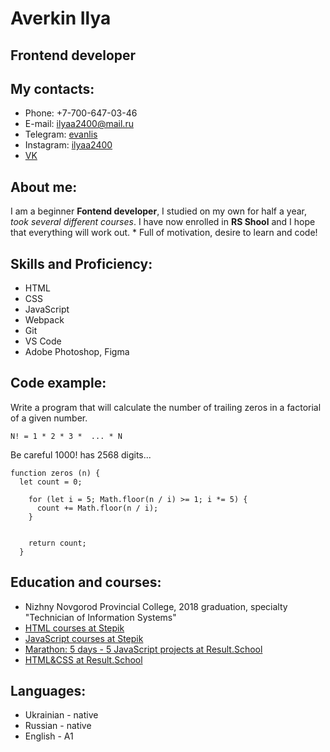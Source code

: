 # Averkin Ilya
## Frontend developer ##
## My contacts: ##
* Phone: +7-700-647-03-46
* E-mail: ilyaa2400@mail.ru
* Telegram: [evanlis](https://t.me/evanlis)
* Instagram: [ilyaa2400](https://www.instagram.com/ilyaa2400/)
* [VK](https://vk.com/illiaman)

## About me: ##

I am a beginner **Fontend developer**, I studied on my own for half a year, *took several different courses*. I have now enrolled in **RS Shool** and I hope that everything will work out. * Full of motivation, desire to learn and code!

## Skills and Proficiency: ##

* HTML
* CSS
* JavaScript
* Webpack
* Git
* VS Code
* Adobe Photoshop, Figma

## Code example: ##

Write a program that will calculate the number of trailing zeros in a factorial of a given number.

`N! = 1 * 2 * 3 *  ... * N`

Be careful 1000! has 2568 digits...

```
function zeros (n) {
  let count = 0;

    for (let i = 5; Math.floor(n / i) >= 1; i *= 5) {
      count += Math.floor(n / i);
    }
        
 
    return count;
  }
  ```
  
  ## Education and courses: ##
  
  * Nizhny Novgorod Provincial College, 2018 graduation, specialty "Technician of Information Systems"
  * [HTML courses at Stepik](https://stepik.org/cert/1726478/ "Link to certificate")
  * [JavaScript courses at Stepik](https://stepik.org/cert/1750904/ "Link to certificate")
  * [Marathon: 5 days - 5 JavaScript projects at Result.School](https://fs-thb01.getcourse.ru/fileservice/file/thumbnail/h/c27e1d165b64f6e231da85caebea1379.png/s/800x/a/177331/sc/284/ "Link to certificate")
  * [HTML&CSS at Result.School](https://fs-thb02.getcourse.ru/fileservice/file/thumbnail/h/0ed3ad4db6201dc4120491c7e397caf4.png/s/800x/a/177331/sc/224/ "Link to certificate")

## Languages: ##

* Ukrainian - native
* Russian - native
* English - A1
